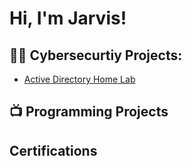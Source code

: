 <h1>Hi, I'm Jarvis! </h1>
<h2>👨‍💻 Cybersecurtiy Projects:</h2>


  - [Active Directory Home Lab](https://github.com/joshmadakor1/Algorithms-Practice)




<h2>📺 Programming Projects</h2>



<h2> Certifications</h2>



<!--

Here are some ideas to get you started:

- 🔭 I’m currently working on ...
- 🌱 I’m currently learning ...
- 👯 I’m looking to collaborate on ...
- 🤔 I’m looking for help with ...
- 💬 Ask me about ...
- 📫 How to reach me: ...
- 😄 Pronouns: ...
- ⚡ Fun fact: ...
-->
